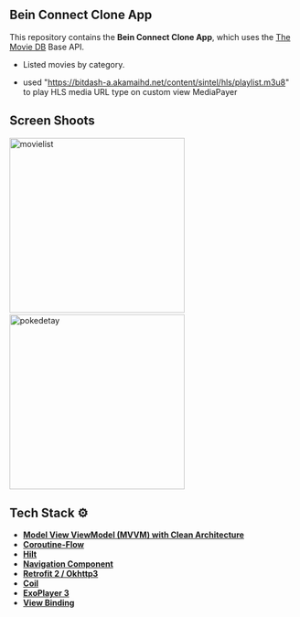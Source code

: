 ## Bein Connect Clone App

This repository contains the **Bein Connect Clone App**, which uses the [The Movie DB](https://api.themoviedb.org/3/) Base API.

* Listed movies by category.

* used "https://bitdash-a.akamaihd.net/content/sintel/hls/playlist.m3u8" to play HLS media URL type on custom view MediaPayer 

## Screen Shoots
 
   <img src="https://github.com/user-attachments/assets/c38e9e60-8e1d-4f78-94d9-1e0c15edf6e3" alt="movielist" width="306" />
  &nbsp;&nbsp;&nbsp;&nbsp;&nbsp;&nbsp;&nbsp;&nbsp;&nbsp;
  <img src="https://github.com/user-attachments/assets/393c506c-0e3b-43a4-9b64-033c4cdea3b0" alt="pokedetay" width="306" />
  
 
## Tech Stack ⚙️

- **[Model View ViewModel (MVVM) with Clean Architecture](https://developer.android.com/jetpack/guide)**
- **[Coroutine-Flow](https://developer.android.com/kotlin/flow)**
- **[Hilt](https://developer.android.com/training/dependency-injection/hilt-android)**
- **[Navigation Component](https://developer.android.com/guide/navigation)**
- **[Retrofit 2 / Okhttp3](https://square.github.io/retrofit/)**
- **[Coil](https://coil-kt.github.io/coil/)**
- **[ExoPlayer 3](https://developer.android.com/media/media3/exoplayer)**
- **[View Binding](https://developer.android.com/topic/libraries/view-binding)**

